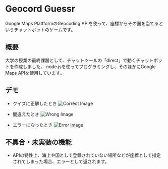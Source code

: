 # Geocord Guessr
 Google Maps PlattformのGeocoding APIを使って、座標からその国を当てるというチャットボットのゲームです。


## 概要
 大学の授業の最終課題として、チャットツールの「direct」で動くチャットボットを作成しました。
 node.jsを使ってプログラミングし、そのほかにGoogle Maps APIを使用しています。


## デモ
- クイズに正解したとき
![Correct Image](https://github.com/wakashiyo/GeocordGuessr/assets/129835423/4c592f21-27b7-474d-a55e-4b1bf75d6f07)

- 間違えたとき
![Wrong Image](https://github.com/wakashiyo/GeocordGuessr/assets/129835423/79ac6616-3920-4f2c-aa3a-72d57dd2fc04)

- エラーになったとき
![Error Image](https://github.com/wakashiyo/GeocordGuessr/assets/129835423/6ba91799-38a1-472a-9421-e1952477e8c4)

## 不具合・未実装の機能
- APIの特性上、海上や国として登録されていない場所などが座標として指定されてしまった場合、エラーとして返されます。

